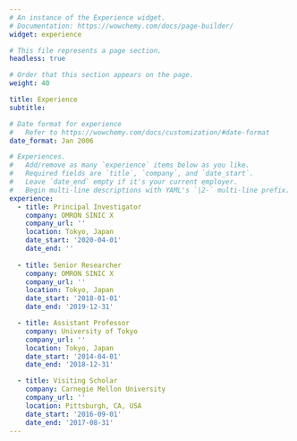 ```yaml
---
# An instance of the Experience widget.
# Documentation: https://wowchemy.com/docs/page-builder/
widget: experience

# This file represents a page section.
headless: true

# Order that this section appears on the page.
weight: 40

title: Experience
subtitle:

# Date format for experience
#   Refer to https://wowchemy.com/docs/customization/#date-format
date_format: Jan 2006

# Experiences.
#   Add/remove as many `experience` items below as you like.
#   Required fields are `title`, `company`, and `date_start`.
#   Leave `date_end` empty if it's your current employer.
#   Begin multi-line descriptions with YAML's `|2-` multi-line prefix.
experience:
  - title: Principal Investigator
    company: OMRON SINIC X
    company_url: ''
    location: Tokyo, Japan
    date_start: '2020-04-01'
    date_end: ''
        
  - title: Senior Researcher
    company: OMRON SINIC X
    company_url: ''
    location: Tokyo, Japan
    date_start: '2018-01-01'
    date_end: '2019-12-31'

  - title: Assistant Professor
    company: University of Tokyo
    company_url: ''
    location: Tokyo, Japan
    date_start: '2014-04-01'
    date_end: '2018-12-31'

  - title: Visiting Scholar 
    company: Carnegie Mellon University
    company_url: ''
    location: Pittsburgh, CA, USA
    date_start: '2016-09-01'
    date_end: '2017-08-31'
---
```

